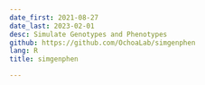 ```yaml
---
date_first: 2021-08-27
date_last: 2023-02-01
desc: Simulate Genotypes and Phenotypes
github: https://github.com/OchoaLab/simgenphen
lang: R
title: simgenphen

---
```

